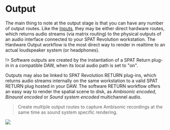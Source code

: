 # Output

The main thing to note at the output stage is that you can have any number of output routes.
Like the [Inputs](6_Spat_Environment_6_4_Inputs_6_4_Inputs.md), they may be either direct hardware routes, which returns audio streams (via matrix routing) to the physical outputs of an audio interface connected to your SPAT Revolution workstation.
The Hardware Output workflow is the most direct way to render in realtime to an actual loudspeaker system (or headphones).

!> Software outputs are created by the instantiation of a SPAT Return plug-in in a compatible DAW, when its local audio path is set to "on".

Outputs may also be linked to SPAT Revolution RETURN plug-ins, which returns audio streams internally on the same workstation to a valid SPAT RETURN plug hosted in your DAW.
The software RETURN workflow offers an easy way to render the spatial scene to disk, as _Ambisonic encoded_, _Binaural encoded_ or _Sound system encoded_ multichannel audio.

> Create multiple output routes to capture Ambisonic recordings at the same time as sound system specific rendering.

![](https://media.githubusercontent.com/media/FLUX-SE/doc_images/main/SpatR/Room/InputSelected.png)

<!-- TODO: update the image -->

